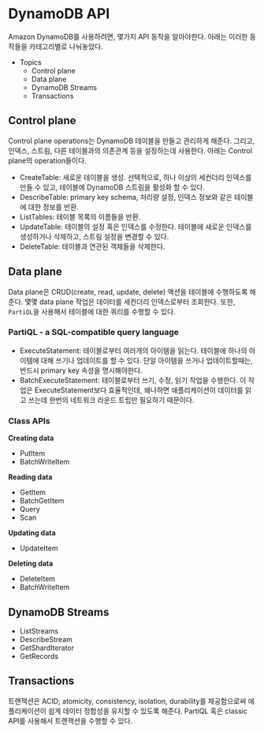 # DynamoDB API

Amazon DynamoDB를 사용하려면, 몇가지 API 동작을 알아야한다. 아래는 이러한 동작들을 카테고리별로 나눠놓았다.

- Topics
  - Control plane
  - Data plane
  - DynamoDB Streams
  - Transactions

## Control plane

Control plane operations는 DynamoDB 테이블을 만들고 관리하게 해준다. 그리고, 인덱스, 스트림, 다른 테이블과의 의존관계 등을 설정하는데 사용한다. 아래는 Control plane의 operation들이다.

- CreateTable: 새로운 테이블을 생성. 선택적으로, 하나 이상의 세컨더리 인덱스를 만들 수 있고, 테이블에 DynamoDB 스트림을 활성화 할 수 있다.
- DescribeTable: primary key schema, 처리량 설정, 인덱스 정보와 같은 테이블에 대한 정보를 반환.
- ListTables: 테이블 목록의 이름들을 반환.
- UpdateTable: 테이블의 설정 혹은 인덱스를 수정한다. 테이블에 새로운 인덱스를 생성하거나 삭제하고, 스트림 설정을 변경할 수 있다.
- DeleteTable: 테이블과 연관된 객체들을 삭제한다.

## Data plane

Data plane은 CRUD(create, read, update, delete) 액션을 테이블에 수행하도록 해준다. 몇몇 data plane 작업은 데이터를 세컨더리 인덱스로부터 조회한다.
또한, `PartiQL`을 사용해서 테이블에 대한 쿼리를 수행할 수 있다.

### PartiQL - a SQL-compatible query language

- ExecuteStatement: 테이블로부터 여러개의 아이템을 읽는다. 테이블에 하나의 아이템에 대해 쓰기나 업데이트를 할 수 있다. 단일 아이템을 쓰거나 업데이트할때는, 반드시 primary key 속성을 명시해야한다.
- BatchExecuteStatement: 테이블로부터 쓰기, 수정, 읽기 작업을 수행한다. 이 작업은 ExecuteStatement보다 효율적인데, 왜나하면 애플리케이션이 데이터를 읽고 쓰는데 한번의 네트워크 라운드 트립만 필요하기 때문이다.

### Class APIs

**Creating data**

- PutItem
- BatchWriteItem

**Reading data**

- GetItem
- BatchGetItem
- Query
- Scan

**Updating data**

- UpdateItem

**Deleting data**

- DeleteItem
- BatchWriteItem

## DynamoDB Streams

- ListStreams
- DescribeStream
- GetShardIterator
- GetRecords

## Transactions

트랜잭션은 ACID; atomicity, consistency, isolation, durability를 제공함으로써 애플리케이션이 쉽게 데이터 정합성을 유지할 수 있도록 해준다.
PartiQL 혹은 classic API를 사용해서 트랜잭션을 수행할 수 있다.
